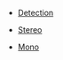 - [Detection](Detection/)
<!-- 
  - [2019_FCOS](Detection/FCOS.md) -->

- [Stereo](Stereo/)

  <!-- - [2019_HD3](Stereo/HD3.md)
  - [2020_HITNet](Stereo/HITNet.md) -->

- [Mono](Mono/)
<!-- 
  - [2019_MonoDepth2](Mono/MonoDepth2.md)
  - [2020_MiDaS](Mono/MiDaS.md) -->